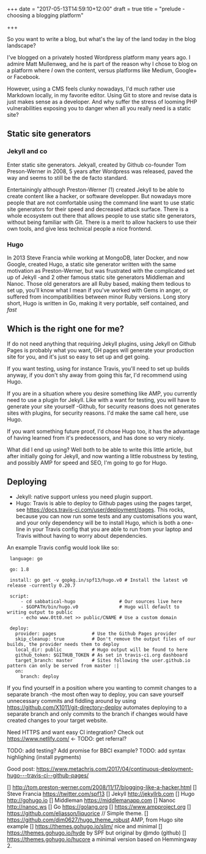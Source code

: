 +++
date = "2017-05-13T14:59:10+12:00"
draft = true
title = "prelude - choosing a blogging platform"

+++

So you want to write a blog, but what's the lay of the land today in the blog
landscape?

I've blogged on a privately hosted Wordpress platform many years ago. I admire
Matt Mullenweg, and he is part of the reason why I chose to blog on a platform
where *I* own the content, versus platforms like Medium, Google+ or Facebook.

However, using a CMS feels clunky nowadays, I'd much rather use Markdown
locally, in my favorite editor. Using Git to store and revise data is
just makes sense as a developer. And why suffer the stress of looming
PHP vulnerabilities exposing you to danger when all you really need is a static
site?

## Static site generators
### Jekyll and co
Enter static site generators. Jekyall, created by Github co-founder Tom Preson-Werner
in 2008, 5 years after Wordpress was released, paved the way and seems to still be
the de facto standard. 

Entertainingly although Preston-Werner (1) created Jekyll to be able to create
content like a hacker, or software developper. But nowadays more people that are 
not comfortable using the command line want to use static site generators for
their speed and decreased attack surface. There is a whole ecosystem out there
that allows people to use static site generators, without being familiar with
Git. There is a merit to allow hackers to use their own tools, and give less
technical people a nice frontend.

### Hugo
In 2013 Steve Francia while working at MongoDB, later Docker, and now Google,
created Hugo, a static site generator written with the same motivation as
Preston-Werner, but was frustrated with the complicated set up of Jekyll -and
2 other famous static site generators Middleman and Nanoc. Those old generators
are all Ruby based, making them tedious to set up, you'll know what I mean 
if you've worked with Gems in anger, or suffered from incompatibilities between
minor Ruby versions. Long story short, Hugo is written in Go, making it very
portable, self contained, and *fast*

## Which is the right one for me?
If do not need anything that requiring Jekyll plugins, using Jekyll on Github
Pages is probably what you want, GH pages will generate your production site
for you, and it's just so easy to set up and get going.

If you want testing, using for instance Travis, you'll need to set up builds
anyway, if you don't shy away from going this far, I'd recommend using Hugo.

If you are in a situation where you desire something like AMP, you currently
need to use a plugin for Jekyll. Like with a want for testing, you will
have to generate your site yourself -Github, for security reasons does not
generates sites with plugins, for security reasons. I'd make the same call
here, use Hugo.

If you want something future proof, I'd chose Hugo too, it has the advantage
of having learned from it's predecessors, and has done so very nicely.

What did I end up using? Well both to be able to write this little article,
but after initially going for Jekyll, and now wanting a little robustness
by testing, and possibly AMP for speed and SEO, I'm going to go for Hugo.

## Deploying

* Jekyll: native support unless you need plugin support.
* Hugo: Travis is able to deploy to Github pages using the pages
 target, see https://docs.travis-ci.com/user/deployment/pages. This rocks,
 because you can now run some tests and any customisations you want, and your
  only dependency will be to install Hugo, which is both a one-line in your Travis
  config that you are able to run from your laptop and Travis without having to worry
  about dependencies.

An example Travis config would look like so:

```
 language: go

 go: 1.8

 install: go get -v gopkg.in/spf13/hugo.v0 # Install the latest v0 release -currently 0.20.7

 script:
     - cd sabbatical-hugo                # Our sources live here
     - $GOPATH/bin/hugo.v0               # Hugo will default to writing output to public
     - echo www.0tt0.net >> public/CNAME # Use a custom domain

 deploy:
   provider: pages             # Use the Github Pages provider
   skip_cleanup: true          # Don't remove the output files of our builds, the provider needs them to deploy
   local_dir: public           # Hugo output will be found to here
   github_token: $GITHUB_TOKEN # As set in travis-ci.org dashboard
   target_branch: master       # Sites following the user.github.io pattern can only be served from master :|
   on:
     branch: deploy

```


If you find yourself in a position where you wanting to commit changes to a separate branch -the most often way
to deploy, you can save yourself unnecessary commits and fiddling around by using  https://github.com/X1011/git-directory-deploy automates deploying to a separate
branch and only commits to the branch if changes would have created changes to your target website.

Need HTTPS and want easy CI integration? Check out https://www.netlify.com/ <- TODO: get referral?

TODO: add testing? Add promise for BBCI example?
TODO: add syntax highlighing (install pygments)

Good post: https://www.metachris.com/2017/04/continuous-deployment-hugo---travis-ci--github-pages/

[] http://tom.preston-werner.com/2008/11/17/blogging-like-a-hacker.html
[] Steve Francia https://twitter.com/spf13
[] Jekyll http://jekyllrb.com
[] Hugo http://gohugo.io
[] Middleman https://middlemanapp.com
[] Nanoc http://nanoc.ws
[] Go https://golang.org
[] https://www.ampproject.org
[] https://github.com/eliasson/liquorice // Simple theme.
[] https://github.com/dim0627/hugo_theme_robust AMP, from Hugo site example
[] https://themes.gohugo.io/slim/ nice and minimal
[] https://themes.gohugo.io/hyde by SPF but original by @mdo (github)
[] https://themes.gohugo.io/hucore a minimal version based on Hemmingway 2.